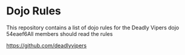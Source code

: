Dojo Rules
==========

This repository contains a list of dojo rules for the Deadly Vipers dojo
54eaef6All members should read the rules 

https://github.com/deadlyvipers

